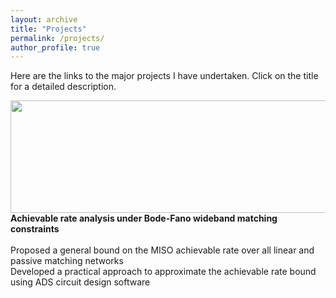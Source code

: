 ```yaml
---
layout: archive
title: "Projects"
permalink: /projects/
author_profile: true
---
```


Here are the links to the major projects I have undertaken. Click on the title for a detailed description.

<img src="https://nvdeshpa.github.io/files/achievable_rate_optim_matching_con.png" width="750" height="180" style="float:top">
<br>
<b> Achievable rate analysis under Bode-Fano wideband matching constraints</b> 
<br>
<br>
Proposed a general bound on the MISO achievable rate over all linear and passive matching networks
<br>
Developed a practical approach to approximate the achievable rate bound using ADS circuit design software
<br>
